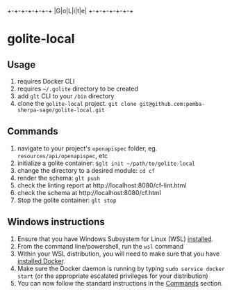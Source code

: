
 +-+-+-+-+-+-+
 |G|o|L|i|t|e|
 +-+-+-+-+-+-+
 # golite-local
 ## Usage

1. requires Docker CLI
2. requires `~/.golite` directory to be created
3. add `glt` CLI to your `/bin` directory
4. clone the `golite-local` project. `git clone git@github.com:pemba-sherpa-sage/golite-local.git`

## Commands
1. navigate to your project's `openapispec` folder, eg. `resources/api/openapispec`, etc
2. initialize a golite container: `$glt init ~/path/to/golite-local`
3. change the directory to a desired module: `cd cf`
4. render the schema: `glt push`
5. check the linting report at http://localhost:8080/cf-lint.html
6. check the schema at http://localhost:8080/cf.html
7. Stop the golite container: `glt stop`

## Windows instructions
1. Ensure that you have Windows Subsystem for Linux (WSL) [installed](https://learn.microsoft.com/en-us/windows/wsl/install).
2. From the command line/powershell, run the `wsl` command
2. Within your WSL distribution, you will need to make sure that you have [installed Docker](https://dev.to/bowmanjd/install-docker-on-windows-wsl-without-docker-desktop-34m9).
3. Make sure the Docker daemon is running by typing `sudo service docker start` (or the appropriate escalated privileges for your distribution)
4. You can now follow the standard instructions in the [Commands](#commands) section.
